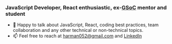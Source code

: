 ### JavaScript Developer, React enthusiastic, ex-[GSoC](https://summerofcode.withgoogle.com/) mentor and student

- 💬 Happy to talk about JavaScript, React, coding best practices, team collaboration and any other technical or non-technical topics.
- 📫 Feel free to reach at harman052@gmail.com and [LinkedIn](https://www.linkedin.com/in/harmanpreet-singh-83b6013b/)
